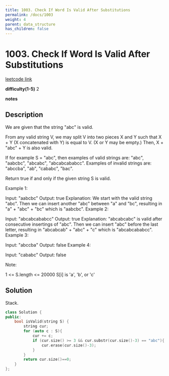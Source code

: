 ```yaml
---
title: 1003. Check If Word Is Valid After Substitutions
permalink: /docs/1003
weight: 4
parent: data_structure
has_children: false
---
```

# 1003. Check If Word Is Valid After Substitutions
[leetcode link](https://leetcode.com/problems/check-if-word-is-valid-after-substitutions/)

**difficulty(1-5)** 
2

**notes**   


## Description
We are given that the string "abc" is valid.

From any valid string V, we may split V into two pieces X and Y such that X + Y (X concatenated with Y) is equal to V.  (X or Y may be empty.)  Then, X + "abc" + Y is also valid.

If for example S = "abc", then examples of valid strings are: "abc", "aabcbc", "abcabc", "abcabcababcc".  Examples of invalid strings are: "abccba", "ab", "cababc", "bac".

Return true if and only if the given string S is valid.

 

Example 1:

Input: "aabcbc"
Output: true
Explanation: 
We start with the valid string "abc".
Then we can insert another "abc" between "a" and "bc", resulting in "a" + "abc" + "bc" which is "aabcbc".
Example 2:

Input: "abcabcababcc"
Output: true
Explanation: 
"abcabcabc" is valid after consecutive insertings of "abc".
Then we can insert "abc" before the last letter, resulting in "abcabcab" + "abc" + "c" which is "abcabcababcc".
Example 3:

Input: "abccba"
Output: false
Example 4:

Input: "cababc"
Output: false
 

Note:

1 <= S.length <= 20000
S[i] is 'a', 'b', or 'c'

## Solution
Stack.

```c++
class Solution {
public:
    bool isValid(string S) {
        string cur;
        for (auto c : S){
            cur += c;
            if (cur.size() >= 3 && cur.substr(cur.size()-3) == "abc"){
                cur.erase(cur.size()-3);
            }
        }
        return cur.size()==0;
    }
};
```

<!-- 
Default label
{: .label }

Blue label
{: .label .label-blue }

Stable
{: .label .label-green }

New release
{: .label .label-purple }

Coming soon
{: .label .label-yellow }

Deprecated
{: .label .label-red } -->

